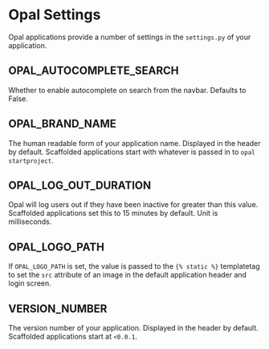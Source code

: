 # Opal Settings

Opal applications provide a number of settings in the `settings.py` of your application.

## OPAL_AUTOCOMPLETE_SEARCH

Whether to enable autocomplete on search from the navbar. Defaults to False.

## OPAL_BRAND_NAME

The human readable form of your application name.
Displayed in the header by default.
Scaffolded applications start with whatever is passed in to `opal startproject`.

## OPAL_LOG_OUT_DURATION

Opal will log users out if they have been inactive for greater than this value.
Scaffolded applications set this to 15 minutes by default. Unit is milliseconds.

## OPAL_LOGO_PATH

If `OPAL_LOGO_PATH` is set, the value is passed to the `{% static %}` templatetag to set the
`src` attribute of an image in the default application header and login screen.

## VERSION_NUMBER

The version number of your application. Displayed in the header by default.
Scaffolded applications start at `<0.0.1`.

